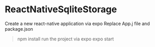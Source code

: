 # ReactNativeSqliteStorage
Create a new react-native application via expo
Replace App.j file and package.json
>npm install
run the project via expo 
>expo start
